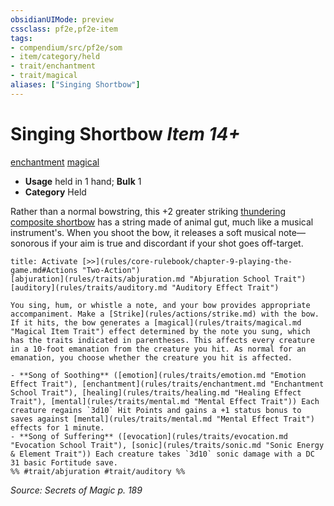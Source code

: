 ```yaml
---
obsidianUIMode: preview
cssclass: pf2e,pf2e-item
tags:
- compendium/src/pf2e/som
- item/category/held
- trait/enchantment
- trait/magical
aliases: ["Singing Shortbow"]
---
```

# Singing Shortbow *Item 14+*  
[enchantment](rules/traits/enchantment.md "Enchantment School Trait")  [magical](rules/traits/magical.md "Magical Item Trait")  

- **Usage** held in 1 hand; **Bulk** 1
- **Category** Held

Rather than a normal bowstring, this +2 greater striking [thundering](compendium/equipment/items/thundering.md) [composite shortbow](compendium/equipment/items/composite-shortbow.md) has a string made of animal gut, much like a musical instrument's. When you shoot the bow, it releases a soft musical note—sonorous if your aim is true and discordant if your shot goes off-target.

```ad-embed-ability
title: Activate [>>](rules/core-rulebook/chapter-9-playing-the-game.md#Actions "Two-Action")
[abjuration](rules/traits/abjuration.md "Abjuration School Trait")  [auditory](rules/traits/auditory.md "Auditory Effect Trait")  

You sing, hum, or whistle a note, and your bow provides appropriate accompaniment. Make a [Strike](rules/actions/strike.md) with the bow. If it hits, the bow generates a [magical](rules/traits/magical.md "Magical Item Trait") effect determined by the note you sung, which has the traits indicated in parentheses. This affects every creature in a 10-foot emanation from the creature you hit. As normal for an emanation, you choose whether the creature you hit is affected.

- **Song of Soothing** ([emotion](rules/traits/emotion.md "Emotion Effect Trait"), [enchantment](rules/traits/enchantment.md "Enchantment School Trait"), [healing](rules/traits/healing.md "Healing Effect Trait"), [mental](rules/traits/mental.md "Mental Effect Trait")) Each creature regains `3d10` Hit Points and gains a +1 status bonus to saves against [mental](rules/traits/mental.md "Mental Effect Trait") effects for 1 minute.
- **Song of Suffering** ([evocation](rules/traits/evocation.md "Evocation School Trait"), [sonic](rules/traits/sonic.md "Sonic Energy & Element Trait")) Each creature takes `3d10` sonic damage with a DC 31 basic Fortitude save.  
%% #trait/abjuration #trait/auditory %%
```

*Source: Secrets of Magic p. 189*